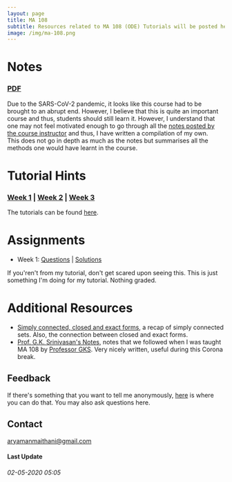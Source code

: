 ```yaml
---
layout: page
title: MA 108
subtitle: Resources related to MA 108 (ODE) Tutorials will be posted here
image: /img/ma-108.png
---
```


# Notes
### [PDF](https://aryamanmaithani.github.io/tuts/ma-108/summary/MA-108-methods.pdf)
Due to the SARS-CoV-2 pandemic, it looks like this course had to be brought to an abrupt end. However, I believe that this is quite an important course and thus, students should still learn it. However, I understand that one may not feel motivated enough to go through all the [notes posted by the course instructor](http://www.math.iitb.ac.in/~preeti/ma108-2019/) and thus, I have written a compilation of my own.  
This does not go in depth as much as the notes but summarises all the methods one would have learnt in the course.  

# Tutorial Hints 
### [Week 1](https://github.com/aryamanmaithani/ma-108-tut/blob/master/Hints/sheet-1.pdf) | [Week 2](https://github.com/aryamanmaithani/ma-108-tut/blob/master/Hints/sheet-2.pdf) | [Week 3](https://github.com/aryamanmaithani/ma-108-tut/blob/master/Hints/sheet-3.pdf)
The tutorials can be found [here](http://www.math.iitb.ac.in/~preeti/ma108-2019/root_2016.pdf). 

# Assignments
* Week 1: [Questions](https://github.com/aryamanmaithani/ma-108-tut/blob/master/Assignments/week-1.pdf) | [Solutions](https://github.com/aryamanmaithani/ma-108-tut/blob/master/Assignments/solutions-1.pdf)

If you'ren't from my tutorial, don't get scared upon seeing this. This is just something I'm doing for my tutorial. Nothing graded.

# Additional Resources
<!-- * [Extra questions](https://github.com/aryamanmaithani/ma-106-tut/blob/master/Additional%20Resources/Extra%20questions.pdf) -->
* [Simply connected, closed and exact forms](https://github.com/aryamanmaithani/ma-108-tut/blob/master/Additional%20resources/closed-exact-simply-connected.pdf), a recap of simply connected sets. Also, the connection between closed and exact forms.
* [Prof. G.K. Srinivasan's Notes](http://www.math.iitb.ac.in/~gopal/MA108/ma108_handwritten_notes_2008.pdf), notes that we followed when I was taught MA 108 by [Professor GKS](http://www.math.iitb.ac.in/~gopal/). Very nicely written, useful during this Corona break.

## Feedback
If there's something that you want to tell me anonymously, [here](https://forms.gle/nif2qPuB7GfSbqxt5) is where you can do that. You may also ask questions here.   
<!-- [Here](/tuts/ma-108/responses) are my responses to some of your responses.-->

## Contact
[aryamanmaithani@gmail.com](mailto:aryamanmaithani@gmail.com)  

#### Last Update
###### 02-05-2020 05:05